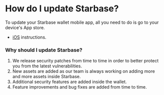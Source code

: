 # How do I update Starbase?

To update your Starbase wallet mobile app, all you need to do is go to your device's App store.

- [iOS](https://support.apple.com/en-us/HT202180) instructions.

### Why should I update Starbase?

1. We release security patches from time to time in order to better protect you from the latest vulnerabilities.
2. New assets are added as our team is always working on adding more and more assets inside Starbase.
3. Additional security features are added inside the wallet.
4. Feature improvements and bug fixes are added from time to time.


